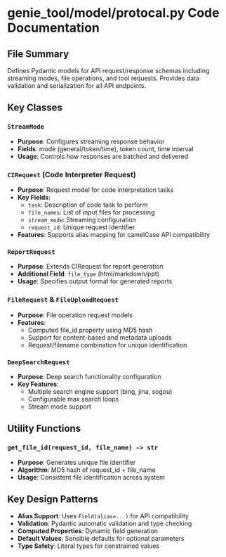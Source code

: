 # genie_tool/model/protocal.py Code Documentation

## File Summary

Defines Pydantic models for API request/response schemas including streaming modes, file operations, and tool requests. Provides data validation and serialization for all API endpoints.

## Key Classes

### `StreamMode`
- **Purpose**: Configures streaming response behavior
- **Fields**: mode (general/token/time), token count, time interval
- **Usage**: Controls how responses are batched and delivered

### `CIRequest` (Code Interpreter Request)
- **Purpose**: Request model for code interpretation tasks
- **Key Fields**: 
  - `task`: Description of code task to perform
  - `file_names`: List of input files for processing
  - `stream_mode`: Streaming configuration
  - `request_id`: Unique request identifier
- **Features**: Supports alias mapping for camelCase API compatibility

### `ReportRequest`
- **Purpose**: Extends CIRequest for report generation
- **Additional Field**: `file_type` (html/markdown/ppt)
- **Usage**: Specifies output format for generated reports

### `FileRequest` & `FileUploadRequest`
- **Purpose**: File operation request models
- **Features**: 
  - Computed file_id property using MD5 hash
  - Support for content-based and metadata uploads
  - Request/filename combination for unique identification

### `DeepSearchRequest`
- **Purpose**: Deep search functionality configuration
- **Key Features**: 
  - Multiple search engine support (bing, jina, sogou)
  - Configurable max search loops
  - Stream mode support

## Utility Functions

### `get_file_id(request_id, file_name) -> str`
- **Purpose**: Generates unique file identifier
- **Algorithm**: MD5 hash of request_id + file_name
- **Usage**: Consistent file identification across system

## Key Design Patterns

- **Alias Support**: Uses `Field(alias=...)` for API compatibility
- **Validation**: Pydantic automatic validation and type checking
- **Computed Properties**: Dynamic field generation
- **Default Values**: Sensible defaults for optional parameters
- **Type Safety**: Literal types for constrained values
